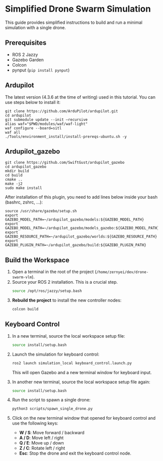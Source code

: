 # Simplified Drone Swarm Simulation

This guide provides simplified instructions to build and run a minimal simulation with a single drone.

## Prerequisites

- ROS 2 Jazzy
- Gazebo Garden
- Colcon
- pynput (`pip install pynput`)

## Ardupilot

The latest version (4.3.6 at the time of writing) used in this tutorial. You can use steps below to install it:

```
git clone https://github.com/ArduPilot/ardupilot.git
cd ardupilot
git submodule update --init –recursive
alias waf="$PWD/modules/waf/waf-light"
waf configure --board=sitl
waf all
./Tools/environment_install/install-prereqs-ubuntu.sh -y
```

## Ardupilot_gazebo

```
git clone https://github.com/SwiftGust/ardupilot_gazebo
cd ardupilot_gazebo
mkdir build
cd build
cmake ..
make -j2
sudo make install
```

After installation of this plugin, you need to add lines below inside your bash (bashrc, zshrc, ...):

```
source /usr/share/gazebo/setup.sh
export GAZEBO_MODEL_PATH=~/ardupilot_gazebo/models:${GAZEBO_MODEL_PATH}
export GAZEBO_MODEL_PATH=~/ardupilot_gazebo/models_gazebo:${GAZEBO_MODEL_PATH}
export GAZEBO_RESOURCE_PATH=~/ardupilot_gazebo/worlds:${GAZEBO_RESOURCE_PATH}
export GAZEBO_PLUGIN_PATH=~/ardupilot_gazebo/build:${GAZEBO_PLUGIN_PATH}
```

## Build the Workspace

1.  Open a terminal in the root of the project (`/home/zernyei/dev/drone-swarm-vlm`).
2.  Source your ROS 2 installation. This is a crucial step.
    ```bash
    source /opt/ros/jazzy/setup.bash
    ```
3.  **Rebuild the project** to install the new controller nodes:
    ```bash
    colcon build
    ```

## Keyboard Control

1.  In a new terminal, source the local workspace setup file:
    ```bash
    source install/setup.bash
    ```
2.  Launch the simulation for keyboard control:
    ```bash
    ros2 launch simulation_local keyboard_control.launch.py
    ```
    This will open Gazebo and a new terminal window for keyboard input.

3.  In another new terminal, source the local workspace setup file again:
    ```bash
    source install/setup.bash
    ```
4.  Run the script to spawn a single drone:
    ```bash
    python3 scripts/spawn_single_drone.py
    ```

5.  Click on the new terminal window that opened for keyboard control and use the following keys:

    -   **W / S**: Move forward / backward
    -   **A / D**: Move left / right
    -   **Q / E**: Move up / down
    -   **Z / C**: Rotate left / right
    -   **Esc**: Stop the drone and exit the keyboard control node.